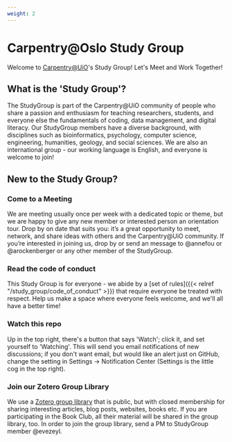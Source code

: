 ```yaml
---
weight: 2
---
```


# Carpentry@Oslo Study Group

Welcome to [Carpentry@UiO](https://uio-carpentry.github.io/)'s Study Group! Let's Meet and Work Together!

## What is the 'Study Group'?

The StudyGroup is part of the Carpentry@UiO community of people who share a passion and enthusiasm for teaching researchers, students, and everyone else the fundamentals of coding, data management, and digital literacy. Our StudyGroup members have a diverse background, with disciplines such as bioinformatics, psychology, computer science, engineering, humanities, geology, and social sciences. We are also an international group - our working language is English, and everyone is welcome to join!

## New to the Study Group?

<!-- 
### Join our Gitter? Chat:
We use an online ??? to connect and share resources and ideas (you can sign in with GitHub, or using a Twitter ID if you're not set up on GitHub just yet). If you'd like to say hello, please introduce yourself in the chat, tell us where you are, and what you're thinking about or planning for your new Study Group. We're looking forward to meeting you. 
-->

### Come to a Meeting
 We are meeting usually once per week with a dedicated topic or theme, but we are happy to give any new member or interested person an orientation tour. Drop by on date that suits you: it’s a great opportunity to meet, network, and share ideas with others and the Carpentry@UiO community.  If you’re interested in joining us, drop by or send an message to @annefou or @arockenberger or any other member of the StudyGroup.

### Read the code of conduct
This Study Group is for everyone - we abide by a [set of rules]({{< relref "/study_group/code_of_conduct" >}}) that require everyone be treated with respect. Help us make a space where everyone feels welcome, and we'll all have a better time!

### Watch this repo
Up in the top right, there's a button that says 'Watch'; click it, and set yourself to 'Watching'. This will send you email notifications of new discussions; if you don't want email, but would like an alert just on GitHub, change the setting in Settings -> Notification Center (Settings is the little cog in the top right).

### Join our Zotero Group Library
We use a [Zotero group library](https://www.zotero.org/groups/2375861/uio-carpentry-study-group) that is public, but with closed membership for sharing interesting articles, blog posts, websites, books etc. If you are participating in the Book Club, all their material will be shared in the group library, too. In order to join the group library, send a PM to StudyGroup member @evezeyl.

